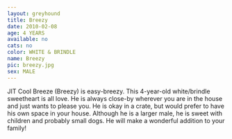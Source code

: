 ```yaml
---
layout: greyhound
title: Breezy
date: 2010-02-08
age: 4 YEARS
available: no
cats: no
color: WHITE & BRINDLE
name: Breezy
pic: breezy.jpg
sex: MALE
---
```



JIT Cool Breeze (Breezy) is easy-breezy. This 4-year-old white/brindle sweetheart is all love. He is always close-by
wherever you are in the house and just wants to please you. He is okay in a crate, but would prefer to have his own
space in your house. Although he is a larger male, he is sweet with children and probably small dogs. He will make a
wonderful addition to your family!
